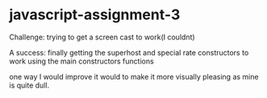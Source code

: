 # javascript-assignment-3

Challenge: trying to get a screen cast to work(I couldnt)

A success: finally getting the superhost and special rate constructors to work using the main constructors functions

one way I would improve it would to make it more visually pleasing as mine is quite dull.
